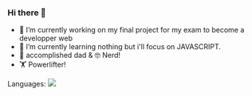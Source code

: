 ### Hi there 👋

- 🔭 I’m currently working on my final project for my exam to become a developper web
- 🌱 I’m currently learning nothing but i'll focus on JAVASCRIPT.
- 👨 accomplished dad & 🤓 Nerd!
- 🏋️ Powerlifter! 

Languages:
<img src="https://cdn.jsdelivr.net/gh/devicons/devicon/icons/html5/html5-original-wordmark.svg" />

<!--
**Al-vallon/Al-vallon** is a ✨ _special_ ✨ repository because its `README.md` (this file) appears on your GitHub profile.

Here are some ideas to get you started:

- 🔭 I’m currently working on my final project for my exam to become a developper web
- 🌱 I’m currently learning nothing but i'll focus on JAVASCRIPT.  
- 👯 I’m looking to collaborate on ...
- 🤔 I’m looking for help with ...
- 💬 Ask me about ...
- 📫 How to reach me: ...
- 😄 Pronouns: ...
- ⚡ Fun fact: ...
-->
